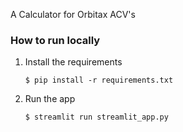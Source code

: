 
A Calculator for Orbitax ACV's




### How to run locally

1. Install the requirements

   ```
   $ pip install -r requirements.txt
   ```

2. Run the app

   ```
   $ streamlit run streamlit_app.py
   ```
